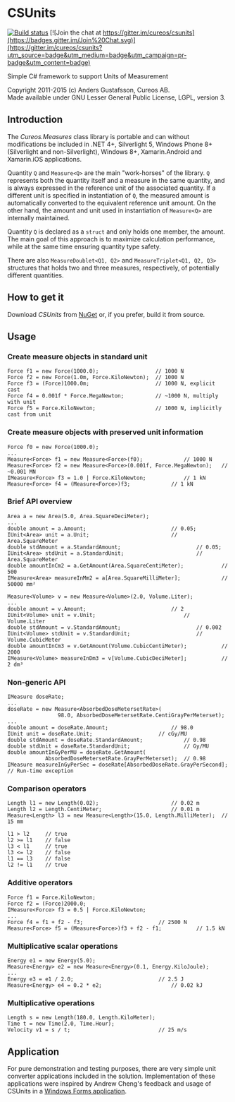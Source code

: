 # CSUnits

[![Build status](https://ci.appveyor.com/api/projects/status/6rntuke5f9y307n0?svg=true)](https://ci.appveyor.com/project/anders9ustafsson/csunits)
[![Join the chat at https://gitter.im/cureos/csunits](https://badges.gitter.im/Join%20Chat.svg)](https://gitter.im/cureos/csunits?utm_source=badge&utm_medium=badge&utm_campaign=pr-badge&utm_content=badge)

Simple C# framework to support Units of Measurement

Copyright 2011-2015 (c) Anders Gustafsson, Cureos AB.  
Made available under GNU Lesser General Public License, LGPL, version 3.


## Introduction

The *Cureos.Measures* class library is portable and can without modifications be included in .NET 4+, Silverlight 5, Windows Phone 8+ (Silverlight and non-Silverlight), Windows 8+, Xamarin.Android and Xamarin.iOS applications.

Quantity `Q` and `Measure<Q>` are the main "work-horses" of the library. `Q` represents both the quantity itself and a measure in the same quantity, and is always expressed in the reference unit of the associated quantity. If a different unit is specified in instantiation of `Q`, the measured amount is automatically converted to the equivalent reference unit amount. On the other hand, the amount and unit used in instantiation of `Measure<Q>` are internally maintained.

Quantity `Q` is declared as a `struct` and only holds one member, the amount. The main goal of this approach is to maximize calculation performance, while at the same time ensuring quantity type safety.

There are also `MeasureDoublet<Q1, Q2>` and `MeasureTriplet<Q1, Q2, Q3>` structures that holds two and three measures, respectively, of potentially different quantities.

## How to get it

Download *CSUnits* from [NuGet](https://www.nuget.org/packages/csunits/) or, if you prefer, build it from source.

## Usage

### Create measure objects in standard unit

    Force f1 = new Force(1000.0);                  // 1000 N
    Force f2 = new Force(1.0m, Force.KiloNewton);  // 1000 N
    Force f3 = (Force)1000.0m;                     // 1000 N, explicit cast
    Force f4 = 0.001f * Force.MegaNewton;          // ~1000 N, multiply with unit
    Force f5 = Force.KiloNewton;                   // 1000 N, implicitly cast from unit

### Create measure objects with preserved unit information

    Force f0 = new Force(1000.0);
	...
    Measure<Force> f1 = new Measure<Force>(f0);				// 1000 N
    Measure<Force> f2 = new Measure<Force>(0.001f, Force.MegaNewton);	// ~0.001 MN
    IMeasure<Force> f3 = 1.0 | Force.KiloNewton;			// 1 kN
    Measure<Force> f4 = (Measure<Force>)f3;				// 1 kN

### Brief API overview

	Area a = new Area(5.0, Area.SquareDeciMeter);
	...
	double amount = a.Amount;							// 0.05;
	IUnit<Area> unit = a.Unit;							// Area.SquareMeter
	double stdAmount = a.StandardAmount;						// 0.05;
	IUnit<Area> stdUnit = a.StandardUnit;						// Area.SquareMeter
	double amountInCm2 = a.GetAmount(Area.SquareCentiMeter);			// 500
	IMeasure<Area> measureInMm2 = a[Area.SquareMilliMeter];				// 50000 mm²
	
	Measure<Volume> v = new Measure<Volume>(2.0, Volume.Liter);
	...
	double amount = v.Amount;							// 2
	IUnit<Volume> unit = v.Unit;							// Volume.Liter
	double stdAmount = v.StandardAmount;						// 0.002
	IUnit<Volume> stdUnit = v.StandardUnit;						// Volume.CubicMeter
	double amountInCm3 = v.GetAmount(Volume.CubicCentiMeter);			// 2000
	IMeasure<Volume> measureInDm3 = v[Volume.CubicDeciMeter];			// 2 dm³

### Non-generic API

	IMeasure doseRate;
	...
	doseRate = new Measure<AbsorbedDoseMetersetRate>(
					98.0, AbsorbedDoseMetersetRate.CentiGrayPerMeterset);
	...
	double amount = doseRate.Amount;					// 98.0
	IUnit unit = doseRate.Unit;						// cGy/MU
	double stdAmount = doseRate.StandardAmount;				// 0.98
	double stdUnit = doseRate.StandardUnit;					// Gy/MU
	double amountInGyPerMU = doseRate.GetAmount(
				AbsorbedDoseMetersetRate.GrayPerMeterset);	// 0.98
	IMeasure measureInGyPerSec = doseRate[AbsorbedDoseRate.GrayPerSecond];	// Run-time exception
					
### Comparison operators

	Length l1 = new Length(0.02);						// 0.02 m
	Length l2 = Length.CentiMeter;						// 0.01 m
	Measure<Length> l3 = new Measure<Length>(15.0, Length.MilliMeter);	// 15 mm

	l1 > l2		// true
	l2 >= l1	// false
	l3 < l1		// true
	l3 <= l2	// false
	l1 == l3	// false
	l2 != l1	// true

### Additive operators

	Force f1 = Force.KiloNewton;
	Force f2 = (Force)2000.0;
	IMeasure<Force> f3 = 0.5 | Force.KiloNewton;
	...
	Force f4 = f1 + f2 - f3;						// 2500 N
	Measure<Force> f5 = (Measure<Force>)f3 + f2 - f1;			// 1.5 kN

### Multiplicative scalar operations

	Energy e1 = new Energy(5.0);
	Measure<Energy> e2 = new Measure<Energy>(0.1, Energy.KiloJoule);
	...
	Energy e3 = e1 / 2.0;							// 2.5 J
	Measure<Energy> e4 = 0.2 * e2;						// 0.02 kJ

### Multiplicative operations

	Length s = new Length(180.0, Length.KiloMeter);
	Time t = new Time(2.0, Time.Hour);
	Velocity v1 = s / t;							// 25 m/s

## Application

For pure demonstration and testing purposes, there are very simple unit converter applications included in the solution. Implementation of these applications were inspired by Andrew Cheng's feedback and usage of CSUnits in a [Windows Forms application](https://github.com/hamxiaoz/cureos.uomnet.tests.winform).
